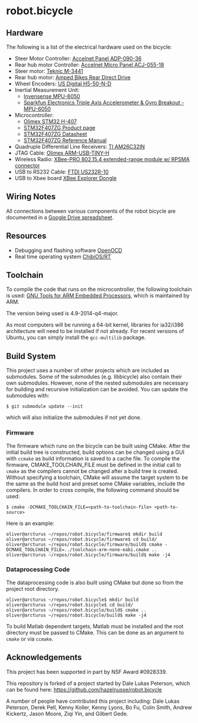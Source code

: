 # robot.bicycle

## Hardware
The following is a list of the electrical hardware used on the bicycle:

- Steer Motor Controller: [Accelnet Panel ADP-090-36](http://www.copleycontrols.com/motion/pdf/Accelnet_Panel_ADP.pdf)
- Rear hub motor Controller: [Accelnet Micro Panel ACJ-055-18](http://www.copleycontrols.com/motion/pdf/Accelnet_Micro_Panel.pdf)
- Steer motor: [Teknic M-3441](http://www.teknic.com/files/product_info/N34_Industrial_Grade_Motors_v3.2.pdf)
- Rear hub motor: [Amped Bikes Rear Direct Drive](http://ampedbikes.com/kits.html)
- Wheel Encoders: [US Digital H5-50-N-D](http://usdigital.com/assets/general/119_h5_datasheet_1.pdf)
- Inertial Measurement Unit:
    - [Invensense MPU-6050](http://www.invensense.com/mems/gyro/mpu6050.html)
    - [Sparkfun Electronics Triple Axis Accelerometer & Gyro Breakout - MPU-6050](https://www.sparkfun.com/products/11028)
- Microcontroller:
    - [Olimex STM32 H-407](http://www.olimex.com/dev/pdf/ARM/ST/STM32-H107.pdf)
    - [STM32F407ZG Product page](http://www.st.com/internet/mcu/product/252136.jsp)
    - [STM32F407ZG Datasheet](http://www.st.com/internet/com/TECHNICAL_RESOURCES/TECHNICAL_LITERATURE/DATASHEET/DM00037051.pdf)
    - [STM32F407ZG Reference Manual](http://www.st.com/internet/com/TECHNICAL_RESOURCES/TECHNICAL_LITERATURE/REFERENCE_MANUAL/DM00031020.pdf)
- Quadruple Differential Line Receivers: [TI AM26C32IN](http://www.ti.com/litv/pdf/slls104i)
- JTAG Cable: [Olimex ARM-USB-TINY-H](https://www.olimex.com/Products/ARM/JTAG/ARM-USB-TINY-H/)
- Wireless Radio: [XBee-PRO 802.15.4 extended-range module w/ RPSMA connector](http://www.digi.com/products/model?mid=3270)
- USB to RS232 Cable: [FTDI US232R-10](http://www.ftdichip.com/Support/Documents/DataSheets/Cables/DS_US232R-10_R-100-500.pdf)
- USB to Xbee board [XBee Explorer Dongle](https://www.sparkfun.com/products/9819)

## Wiring Notes
All connections between various components of the robot bicycle are documented
in a [Google Drive spreadsheet](https://docs.google.com/spreadsheet/ccc?key=0Asn6BMg-bB_EdHdMVVBqRTA4Q3IteWdEN1VJOXBDZHc).

## Resources
- Debugging and flashing software [OpenOCD](http://openocd.berlios.de/web/)
- Real time operating system [ChibiOS/RT](http://www.chibios.org/)

## Toolchain
To compile the code that runs on the microcontroller, the following toolchain
is used:
[GNU Tools for ARM Embedded Processors](https://launchpad.net/gcc-arm-embedded),
which is maintained by ARM.

The version being used is 4.9-2014-q4-major.

As most computers will be running a 64-bit kernel, libraries for ia32/i386
architecture will need to be installed if not already. For recent versions of
Ubuntu, you can simply install the `gcc-multilib` package.

## Build System
This project uses a number of other projects which are included as submodules.
Some of the submodules (e.g. libbicycle) also contain their own submodules.
However, none of the nested submodules are necessary for building and recursive
initialization can be avoided. You can update the submodules with:

    $ git submodule update --init

which will also initialize the submodules if not yet done.

### Firmware
The firmware which runs on the bicycle can be built using CMake. After the
initial build tree is constructed, build options can be changed using a GUI
with `ccmake` as build information is saved to a cache file. To compile the
firmware, CMAKE_TOOLCHAIN_FILE must be defined in the initial call to `cmake`
as the compilers cannot be changed after a build tree is created. Without
specifying a toolchain, CMake will assume the target system to be the same as
the build host and preset some CMake variables, include the compilers. In order
to cross compile, the following command should be used:

    $ cmake -DCMAKE_TOOLCHAIN_FILE=<path-to-toolchain-file> <path-to-source>

Here is an example:

    oliver@arcturus ~/repos/robot.bicycle/firmware$ mkdir build
    oliver@arcturus ~/repos/robot.bicycle/firmware$ cd build/
    oliver@arcturus ~/repos/robot.bicycle/firmware/build$ cmake -DCMAKE_TOOLCHAIN_FILE=../toolchain-arm-none-eabi.cmake ..
    oliver@arcturus ~/repos/robot.bicycle/firmware/build$ make -j4

### Dataprocessing Code
The dataprocessing code is also built using CMake but done so from the project root directory.

    oliver@arcturus ~/repos/robot.bicycle$ mkdir build
    oliver@arcturus ~/repos/robot.bicycle$ cd build/
    oliver@arcturus ~/repos/robot.bicycle/build$ cmake ..
    oliver@arcturus ~/repos/robot.bicycle/build$ make -j4

To build Matlab dependent targets, Matlab must be installed and the root
directory must be passed to CMake. This can be done as an argument to `cmake`
or via `ccmake`.

## Acknowledgements
This project has been supported in part by NSF Award #0928339.

This repository is forked of a project started by Dale Lukas Peterson, which
can be found here:
https://github.com/hazelnusse/robot.bicycle

A number of people have contributed this project including:
Dale Lukas Peterson, Derek Pell, Kenny Koller, Kenny Lyons, Bo Fu, Colin Smith,
Andrew Kickertz, Jason Moore, Ziqi Yin, and Gilbert Gede.
